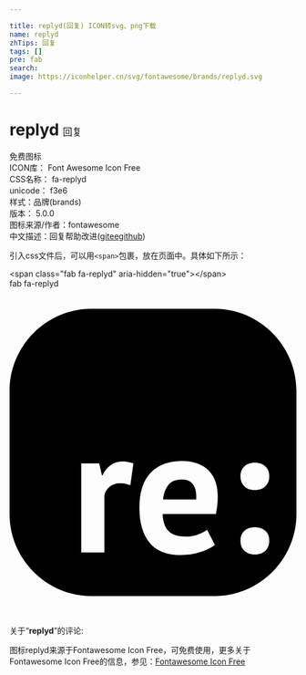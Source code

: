 ```yaml
---

title: replyd(回复) ICON转svg、png下载
name: replyd
zhTips: 回复
tags: []
pre: fab
search: 
image: https://iconhelper.cn/svg/fontawesome/brands/replyd.svg

---
```


# replyd  <small style="font-size: 60%;font-weight: 100">回复</small>


<div class="detail-page">
<p>
<span><span class="badge-success badge">免费图标</span> </span>
<br/>
<span>
ICON库：
<span class="badge-secondary badge">Font Awesome Icon Free</span> 
</span>
<br/>
<span>
CSS名称：
<span class="badge-secondary badge">fa-replyd</span> 
</span>
<br/>
<span>
unicode：
<span class="badge-secondary badge">f3e6</span> 
<copy-btn content='f3e6' btn-title=""></copy-btn>
<copy-btn :content='String.fromCodePoint(parseInt("f3e6", 16))' btn-title="复制U"></copy-btn>
</span><br/><span>样式：<span class="badge-light badge">品牌(brands)</span></span>
<br/>
<span>
版本：
<span class="badge-secondary badge">5.0.0</span> 
</span>
<br/>
<span>图标来源/作者：<span class="badge-light badge">fontawesome</span></span> 
<br/>
<span class="zh-detail">中文描述：<span class="badge-primary badge">回复</span><span class="help-link"><span>帮助改进</span>(<a href="https://gitee.com/liuwave/icon-helper/edit/master/json/fontawesome/brands/replyd.json" target="_blank" rel="noopener noreferrer">gitee</a><a href="https://github.com/liuwave/icon-helper/edit/master/json/fontawesome/brands/replyd.json" target="_blank" rel="noopener noreferrer">github</a></span>)</span><br/>
</p>
</div>
<div class="alert alert-dark">
  <i class="fab fa-replyd fa-xs"></i>
  <i class="fab fa-replyd fa-sm"></i>
  <i class="fab fa-replyd fa-lg"></i>
  <i class="fab fa-replyd fa-2x"></i>
  <i class="fab fa-replyd fa-3x"></i>
  <i class="fab fa-replyd fa-5x"></i>
  <i class="fab fa-replyd fa-7x"></i>
</div>
<div>
  <p>引入css文件后，可以用<code>&lt;span&gt;</code>包裹，放在页面中。具体如下所示：    
  </p>
  <div class="alert alert-primary" style="font-size: 14px">
    &lt;span class="fab fa-replyd" aria-hidden="true"&gt;&lt;/span&gt;
    <copy-btn content='<span class="fab fa-replyd" aria-hidden="true"></span>'></copy-btn>
  </div>
  <div class="alert alert-secondary">
    <i class="fab fa-replyd"
    style="font-size: 24px"
    aria-hidden="true"></i> fab fa-replyd
    <copy-btn content="fab fa-replyd" btn-title="复制图标名称"></copy-btn>
  </div>
</div>
<div id="svg" class="svg-wrap">
<svg xmlns="http://www.w3.org/2000/svg" viewBox="0 0 448 512"><path d="M320 480H128C57.6 480 0 422.4 0 352V160C0 89.6 57.6 32 128 32h192c70.4 0 128 57.6 128 128v192c0 70.4-57.6 128-128 128zM193.4 273.2c-6.1-2-11.6-3.1-16.4-3.1-7.2 0-13.5 1.9-18.9 5.6-5.4 3.7-9.6 9-12.8 15.8h-1.1l-4.2-18.3h-28v138.9h36.1v-89.7c1.5-5.4 4.4-9.8 8.7-13.2 4.3-3.4 9.8-5.1 16.2-5.1 4.6 0 9.8 1 15.6 3.1l4.8-34zm115.2 103.4c-3.2 2.4-7.7 4.8-13.7 7.1-6 2.3-12.8 3.5-20.4 3.5-12.2 0-21.1-3-26.5-8.9-5.5-5.9-8.5-14.7-9-26.4h83.3c.9-4.8 1.6-9.4 2.1-13.9.5-4.4.7-8.6.7-12.5 0-10.7-1.6-19.7-4.7-26.9-3.2-7.2-7.3-13-12.5-17.2-5.2-4.3-11.1-7.3-17.8-9.2-6.7-1.8-13.5-2.8-20.6-2.8-21.1 0-37.5 6.1-49.2 18.3s-17.5 30.5-17.5 55c0 22.8 5.2 40.7 15.6 53.7 10.4 13.1 26.8 19.6 49.2 19.6 10.7 0 20.9-1.5 30.4-4.6 9.5-3.1 17.1-6.8 22.6-11.2l-12-23.6zm-21.8-70.3c3.8 5.4 5.3 13.1 4.6 23.1h-51.7c.9-9.4 3.7-17 8.2-22.6 4.5-5.6 11.5-8.5 21-8.5 8.2-.1 14.1 2.6 17.9 8zm79.9 2.5c4.1 3.9 9.4 5.8 16.1 5.8 7 0 12.6-1.9 16.7-5.8s6.1-9.1 6.1-15.6-2-11.6-6.1-15.4c-4.1-3.8-9.6-5.7-16.7-5.7-6.7 0-12 1.9-16.1 5.7-4.1 3.8-6.1 8.9-6.1 15.4s2 11.7 6.1 15.6zm0 100.5c4.1 3.9 9.4 5.8 16.1 5.8 7 0 12.6-1.9 16.7-5.8s6.1-9.1 6.1-15.6-2-11.6-6.1-15.4c-4.1-3.8-9.6-5.7-16.7-5.7-6.7 0-12 1.9-16.1 5.7-4.1 3.8-6.1 8.9-6.1 15.4 0 6.6 2 11.7 6.1 15.6z"/></svg>
</div>
<detail full-name='fa-replyd'></detail>
<div class="icon-detail__container">
<p>关于“<b>replyd</b>”的评论:</p>
</div>
<Vssue title="关于“replyd”的评论" />    
<div><p>图标replyd来源于Fontawesome Icon Free，可免费使用，更多关于  Fontawesome Icon Free的信息，参见：<a target="_blank" href="https://iconhelper.cn/fontawesome.html">Fontawesome Icon Free</a>
</p></div>
